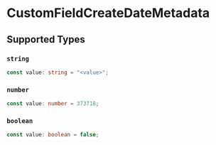 # CustomFieldCreateDateMetadata


## Supported Types

### `string`

```typescript
const value: string = "<value>";
```

### `number`

```typescript
const value: number = 373718;
```

### `boolean`

```typescript
const value: boolean = false;
```

